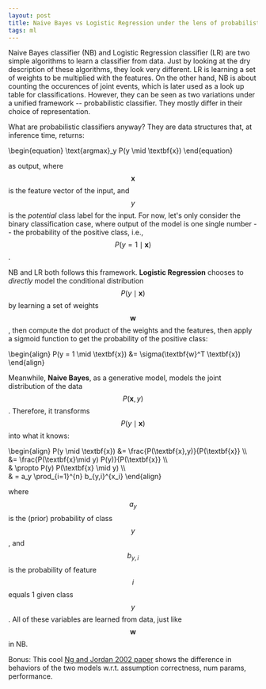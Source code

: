 ```yaml
---
layout: post
title: Naive Bayes vs Logistic Regression under the lens of probabilistic classifier
tags: ml
---
```


Naive Bayes classifier (NB) and Logistic Regression classifier (LR) are two simple algorithms to learn a classifier from data. Just by looking at the dry description of these algorithms, they look very different. LR is learning a set of weights to be multiplied with the features. On the other hand, NB is about counting the occurences of joint events, which is later used as a look up table for classifications. However, they can be seen as two variations under a unified framework -- probabilistic classifier. They mostly differ in their choice of representation. 

<!-- We will see that they are quite similar in terms of both inference and training. -->

What are probabilistic classifiers anyway? They are data structures that, at inference time, returns:

\begin{equation}
    \text{argmax}_y P(y \mid \textbf{x})
\end{equation}

as output, where $$\textbf{x}$$ is the feature vector of the input, and $$y$$ is the _potential_ class label for the input. For now, let's only consider the binary classification case, where output of the model is one single number -- the probability of the positive class, i.e., $$P(y = 1 \mid \textbf{x})$$. 

NB and LR both follows this framework. **Logistic Regression** chooses to *directly* model the conditional distribution $$P(y \mid \textbf{x})$$ by learning a set of weights $$\textbf{w}$$, then compute the dot product of the weights and the features, then apply a sigmoid function to get the probability of the positive class:

\begin{align}
    P(y = 1 \mid \textbf{x}) &= \sigma(\textbf{w}^T \textbf{x})
\end{align}


Meanwhile, **Naive Bayes**, as a generative model, models the joint distribution of the data $$P(\textbf{x}, y)$$. Therefore, it transforms $$P(y\mid \textbf{x})$$ into what it knows:

\begin{align}
    P(y \mid \textbf{x}) &= \frac{P(\textbf{x},y)}{P(\textbf{x}} \\\\\
    &= \frac{P(\textbf{x}\mid y) P(y)}{P(\textbf{x}} \\\\\
    & \propto P(y) P(\textbf{x} \mid y) \\\\\
    & = a_y \prod_{i=1}^{n} b_{y,i}^{x_i}
\end{align}

<!-- \begin{align}
    P(\textbf{x}, y) &= P(y) P(\textbf{x} \mid y) \\\\\
    &= P(y) \prod_{i=1}^{n} P(x_i \mid y) \\\\\
    &= a_y \prod_{i=1}^{n} b_{y,i}^{x_i} 
    \tag{Naive assumption: conditional independence}
\end{align} -->

where $$a_y$$ is the (prior) probability of class $$y$$, and $$b_{y,i}$$ is the probability of feature $$i$$ equals 1 given class $$y$$. All of these variables are learned from data, just like $$\textbf{w}$$ in NB. 
<!-- The naive assumption is that the features are conditionally independent given the class label. -->

<!-- Meanwhile, LR is designed as a classifier, but in the probabilistic style. That means it models:

$$P(y\mid \textbf{x})$$

which is the conditional distribution of the label on the input. -->

<!-- ## Training
Let $$\theta$$ be a general name for their set of parameters. They training these models means solving the same problem: maximizing the *posterior* likelihood of the parameters given the data:

$$
    \text{argmax}_{\theta} P(\theta \mid D)
$$

Because each model has its own representation (from the inference perspective), this optimization problem becomes different for each model. -->

Bonus: This cool [Ng and Jordan 2002 paper](https://ai.stanford.edu/~ang/papers/nips01-discriminativegenerative.pdf) shows the difference in behaviors of the two models w.r.t. assumption correctness, num params, performance.

